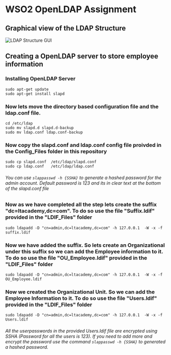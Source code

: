 # WSO2 OpenLDAP Assignment

## Graphical view of the LDAP Structure

![LDAP Structure GUI](https://user-images.githubusercontent.com/75664650/127172711-4d04e208-ae12-498b-906f-87745e4550f7.png)

## Creating a OpenLDAP server to store employee information

### Installing OpenLDAP Server

```
sudo apt-get update
sudo apt-get install slapd
```

### Now lets move the directory based configuration file and the ldap.conf file.

```
cd /etc/ldap
sudo mv slapd.d slapd.d-backup
sudo mv ldap.conf ldap.conf-backup

```

### Now copy the slapd.conf and ldap.conf config file proivded in the Config_Files folder in this repository

```
sudo cp slapd.conf  /etc/ldap/slapd.conf
sudo cp ldap.conf   /etc/ldap/ldap.conf
```
###### You can use ```slappasswd -h {SSHA}``` to generate a hashed password for the admin account. Default password is 123 and its in clear text at the bottom of the slapd.conf file

### Now as we have completed all the step lets create the suffix "dc=ltacademy,dc=com". To do so use the file "Suffix.ldif" provided in the "LDIF_Files" folder 

```
sudo ldapadd -D "cn=admin,dc=ltacademy,dc=com" -h 127.0.0.1  -W -x -f suffix.ldif
```

### Now we have added the suffix. So lets create an Organizational under this suffix so we can add the Employee information to it. To do so use the file "OU_Employee.ldif" provided in the "LDIF_Files" folder

```
sudo ldapadd -D "cn=admin,dc=ltacademy,dc=com" -h 127.0.0.1  -W -x -f OU_Employee.ldif
```

### Now we created the Organizational Unit. So we can add the Employee Information to it. To do so use the file "Users.ldif" provided in the "LDIF_Files" folder

```
sudo ldapadd -D "cn=admin,dc=ltacademy,dc=com" -h 127.0.0.1  -W -x -f Users.ldif
```

###### All the userpasswords in the provided Users.ldif file are encrypted using SSHA (Password for all the users is 123). If you need to add more and encrypt the password use the command ```slappasswd -h {SSHA}``` to generated a hashed password.



